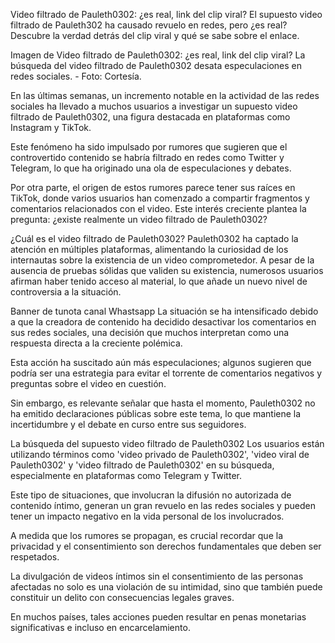 Video filtrado de Pauleth0302: ¿es real, link del clip viral?
El supuesto video filtrado de Pauleth302 ha causado revuelo en redes, pero ¿es real? Descubre la verdad detrás del clip viral y qué se sabe sobre el enlace.

Imagen de Video filtrado de Pauleth0302: ¿es real, link del clip viral?
La búsqueda del video filtrado de Pauleth0302 desata especulaciones en redes sociales. - Foto: Cortesía.

En las últimas semanas, un incremento notable en la actividad de las redes sociales ha llevado a muchos usuarios a investigar un supuesto video filtrado de Pauleth0302, una figura destacada en plataformas como Instagram y TikTok.

Este fenómeno ha sido impulsado por rumores que sugieren que el controvertido contenido se habría filtrado en redes como Twitter y Telegram, lo que ha originado una ola de especulaciones y debates.

Por otra parte, el origen de estos rumores parece tener sus raíces en TikTok, donde varios usuarios han comenzado a compartir fragmentos y comentarios relacionados con el video. Este interés creciente plantea la pregunta: ¿existe realmente un video filtrado de Pauleth0302?


¿Cuál es el video filtrado de Pauleth0302?
Pauleth0302 ha captado la atención en múltiples plataformas, alimentando la curiosidad de los internautas sobre la existencia de un video comprometedor. A pesar de la ausencia de pruebas sólidas que validen su existencia, numerosos usuarios afirman haber tenido acceso al material, lo que añade un nuevo nivel de controversia a la situación.

Banner de tunota canal Whastsapp
La situación se ha intensificado debido a que la creadora de contenido ha decidido desactivar los comentarios en sus redes sociales, una decisión que muchos interpretan como una respuesta directa a la creciente polémica.

Esta acción ha suscitado aún más especulaciones; algunos sugieren que podría ser una estrategia para evitar el torrente de comentarios negativos y preguntas sobre el video en cuestión.

Sin embargo, es relevante señalar que hasta el momento, Pauleth0302 no ha emitido declaraciones públicas sobre este tema, lo que mantiene la incertidumbre y el debate en curso entre sus seguidores.

La búsqueda del supuesto video filtrado de Pauleth0302
Los usuarios están utilizando términos como 'video privado de Pauleth0302', 'video viral de Pauleth0302' y 'video filtrado de Pauleth0302' en su búsqueda, especialmente en plataformas como Telegram y Twitter.

Este tipo de situaciones, que involucran la difusión no autorizada de contenido íntimo, generan un gran revuelo en las redes sociales y pueden tener un impacto negativo en la vida personal de los involucrados.

A medida que los rumores se propagan, es crucial recordar que la privacidad y el consentimiento son derechos fundamentales que deben ser respetados.

La divulgación de videos íntimos sin el consentimiento de las personas afectadas no solo es una violación de su intimidad, sino que también puede constituir un delito con consecuencias legales graves.

En muchos países, tales acciones pueden resultar en penas monetarias significativas e incluso en encarcelamiento.
